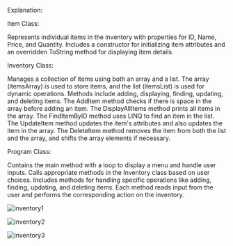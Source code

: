 Explanation:

Item Class:

Represents individual items in the inventory with properties for ID, Name, Price, and Quantity.
Includes a constructor for initializing item attributes and an overridden ToString method for displaying item details.

Inventory Class:

Manages a collection of items using both an array and a list.
The array (itemsArray) is used to store items, and the list (itemsList) is used for dynamic operations.
Methods include adding, displaying, finding, updating, and deleting items.
The AddItem method checks if there is space in the array before adding an item.
The DisplayAllItems method prints all items in the array.
The FindItemByID method uses LINQ to find an item in the list.
The UpdateItem method updates the item's attributes and also updates the item in the array.
The DeleteItem method removes the item from both the list and the array, and shifts the array elements if necessary.

Program Class:

Contains the main method with a loop to display a menu and handle user inputs.
Calls appropriate methods in the Inventory class based on user choices.
Includes methods for handling specific operations like adding, finding, updating, and deleting items.
Each method reads input from the user and performs the corresponding action on the inventory.


![inventory1](https://github.com/Sohaib0009/SyedSohaib_DotNet_Assignment_Centralogic/assets/97386434/9a0462d4-473d-49cf-957f-ad8ee9f6549b)

![inventory2](https://github.com/Sohaib0009/SyedSohaib_DotNet_Assignment_Centralogic/assets/97386434/23b3ace1-90f1-49a8-9241-60c8a127e44e)

![inventory3](https://github.com/Sohaib0009/SyedSohaib_DotNet_Assignment_Centralogic/assets/97386434/e55ff830-1d6b-4f9b-96cf-252b46cf0ed3)


